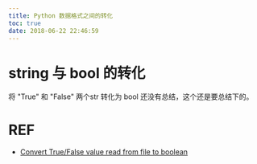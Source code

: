```yaml
---
title: Python 数据格式之间的转化
toc: true
date: 2018-06-22 22:46:59
---
```





# string 与 bool 的转化
将 "True" 和 "False" 两个str 转化为 bool
还没有总结，这个还是要总结下的。





# REF

- [Convert True/False value read from file to boolean](https://stackoverflow.com/questions/21732123/convert-true-false-value-read-from-file-to-boolean)
